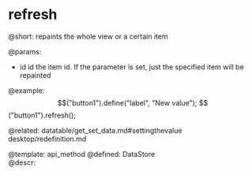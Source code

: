 refresh
=============



@short:
	repaints the whole view or a certain item

@params:
* id		id		the item id. If the parameter is set, just the specified item will be repainted
	

@example:
$$("button1").define("label", "New value");
$$("button1").refresh();

@related:
	datatable/get_set_data.md#settingthevalue
    desktop/redefinition.md

@template:	api_method
@defined:	DataStore	
@descr:


